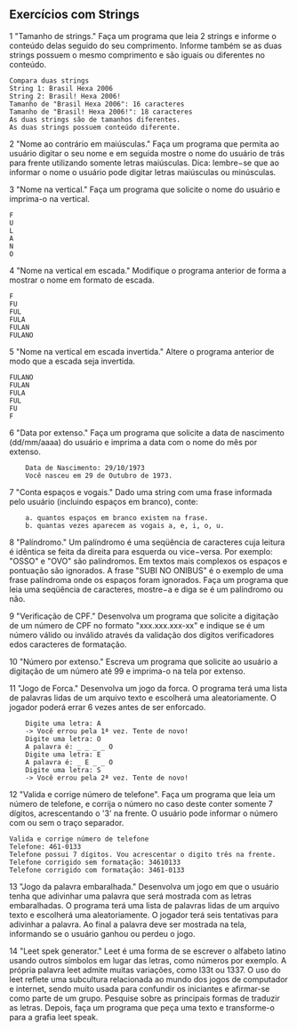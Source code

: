 ## Exercícios com Strings

1 "Tamanho de strings." Faça um programa que leia 2 strings e informe o conteúdo delas seguido do seu comprimento. Informe também se as duas strings possuem o mesmo comprimento e são iguais ou diferentes no conteúdo.

```
Compara duas strings
String 1: Brasil Hexa 2006
String 2: Brasil! Hexa 2006!
Tamanho de "Brasil Hexa 2006": 16 caracteres
Tamanho de "Brasil! Hexa 2006!": 18 caracteres
As duas strings são de tamanhos diferentes.
As duas strings possuem conteúdo diferente.
```

2 "Nome ao contrário em maiúsculas." Faça um programa que permita ao usuário digitar o seu nome e em seguida mostre o nome do usuário de trás para frente utilizando somente letras maiúsculas. Dica: lembre−se que ao informar o nome o usuário pode digitar letras maiúsculas ou minúsculas.

3 "Nome na vertical." Faça um programa que solicite o nome do usuário e imprima-o na vertical.
```
F
U
L
A
N
O
```

4 "Nome na vertical em escada." Modifique o programa anterior de forma a mostrar o nome em formato de escada.
```
F
FU
FUL
FULA
FULAN
FULANO
```

5 "Nome na vertical em escada invertida." Altere o programa anterior de modo que a escada seja invertida.
```
FULANO
FULAN
FULA
FUL
FU
F
```

6 "Data por extenso." Faça um programa que solicite a data de nascimento (dd/mm/aaaa) do usuário e imprima a data com o nome do mês por extenso.
```
    Data de Nascimento: 29/10/1973
    Você nasceu em 29 de Outubro de 1973.
```

7 "Conta espaços e vogais." Dado uma string com uma frase informada pelo usuário (incluindo espaços em branco), conte:
```
    a. quantos espaços em branco existem na frase.
    b. quantas vezes aparecem as vogais a, e, i, o, u.
```

8 "Palíndromo." Um palíndromo é uma seqüência de caracteres cuja leitura é idêntica se feita da direita para esquerda ou vice−versa. Por exemplo: "OSSO" e "OVO" são palíndromos. Em textos mais complexos os espaços e pontuação são ignorados. A frase "SUBI NO ONIBUS" é o exemplo de uma frase palíndroma onde os espaços foram ignorados. Faça um programa que leia uma seqüência de caracteres, mostre−a e diga se é um palíndromo ou não.

9 "Verificação de CPF." Desenvolva um programa que solicite a digitação de um número de CPF no formato "xxx.xxx.xxx-xx" e indique se é um número válido ou inválido através da validação dos dígitos verificadores edos caracteres de formatação.

10 "Número por extenso." Escreva um programa que solicite ao usuário a digitação de um número até 99 e imprima-o na tela por extenso.

11 "Jogo de Forca." Desenvolva um jogo da forca. O programa terá uma lista de palavras lidas de um arquivo texto e escolherá uma aleatoriamente. O jogador poderá errar 6 vezes antes de ser enforcado.
```
    Digite uma letra: A
    -> Você errou pela 1ª vez. Tente de novo!
    Digite uma letra: O
    A palavra é: _ _ _ _ O
    Digite uma letra: E
    A palavra é: _ E _ _ O
    Digite uma letra: S
    -> Você errou pela 2ª vez. Tente de novo!
```

12 "Valida e corrige número de telefone". Faça um programa que leia um número de telefone, e corrija o número no caso deste conter somente 7 dígitos, acrescentando o '3' na frente. O usuário pode informar o número com ou sem o traço separador.
```
Valida e corrige número de telefone
Telefone: 461-0133
Telefone possui 7 dígitos. Vou acrescentar o digito três na frente.
Telefone corrigido sem formatação: 34610133
Telefone corrigido com formatação: 3461-0133
```

13 "Jogo da palavra embaralhada." Desenvolva um jogo em que o usuário tenha que adivinhar uma palavra que será mostrada com as letras embaralhadas. O programa terá uma lista de palavras lidas de um arquivo texto e escolherá uma aleatoriamente. O jogador terá seis tentativas para adivinhar a palavra. Ao final a palavra deve ser mostrada na tela, informando se o usuário ganhou ou perdeu o jogo.

14 "Leet spek generator." Leet é uma forma de se escrever o alfabeto latino usando outros símbolos em lugar das letras, como números por exemplo. A própria palavra leet admite muitas variações, como l33t ou 1337. O uso do leet reflete uma subcultura relacionada ao mundo dos jogos de computador e internet, sendo muito usada para confundir os iniciantes e afirmar-se como parte de um grupo. Pesquise sobre as principais formas de traduzir as letras. Depois, faça um programa que peça uma texto e transforme-o para a grafia leet speak.

